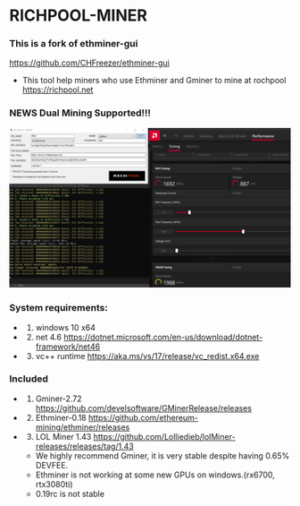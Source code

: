 # RICHPOOL-MINER
### This is a fork of ethminer-gui 

https://github.com/CHFreezer/ethminer-gui

* This tool help miners who use Ethminer and Gminer to mine at rochpool  https://richpool.net
### NEWS Dual Mining Supported!!!


![](https://github.com/RICHPOOL/ethminer-gui/blob/master/image.png)

### System requirements:

* 1. windows 10 x64

* 2. net 4.6 https://dotnet.microsoft.com/en-us/download/dotnet-framework/net46

* 3. vc++ runtime https://aka.ms/vs/17/release/vc_redist.x64.exe

### Included

* 1. Gminer-2.72 https://github.com/develsoftware/GMinerRelease/releases
* 2. Ethminer-0.18 https://github.com/ethereum-mining/ethminer/releases
* 3. LOL Miner 1.43 https://github.com/Lolliedieb/lolMiner-releases/releases/tag/1.43

   * We highly recommend Gminer, it is very stable despite having 0.65% DEVFEE.
   * Ethminer is not working at some new GPUs on windows.(rx6700, rtx3080ti)
   * 0.19rc is not stable
